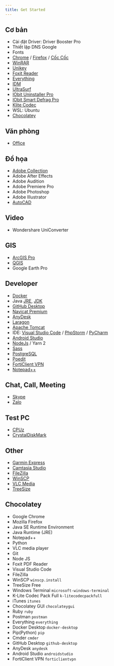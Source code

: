 ```yaml
---
title: Get Started
---
```


## Cơ bản
- Cài đặt Driver: Driver Booster Pro
- Thiết lập DNS Google
- Fonts
- [Chrome](https://www.google.com/chrome) / [Firefox](https://www.mozilla.org/en-US/firefox/download/thanks/) / [Cốc Cốc](https://coccoc.com/home/en/)
- [WinRAR](https://downloadly.ir/software/compressor/winrar/)
- [Unikey](http://unikey.vn/vietnam/#nav4)
- [Foxit Reader](https://www.foxit.com/downloads/#Foxit-Reader/)
- [Everything](https://www.voidtools.com/)
- [IDM](https://downloadly.ir/software/internet/internet-download-manager-idm/)
- [UltraSurf](https://download.com.vn/ultrasurf-52061)
- [IObit Uninstaller Pro](https://downloadly.ir/software/utility/iobit-uninstaller/)
- [IObit Smart Defrag Pro](https://downloadly.ir/software/optimizer/iobit-smart-defrag/)
- [Klite Codec](https://codecguide.com/download_k-lite_codec_pack_full.htm)
- WSL: Ubuntu
- [Chocolatey](https://chocolatey.org/install)



## Văn phòng
- [Office](https://downloadly.ir/software/office-pdf/office-2016-4/)

## Đồ họa
- [Adobe Collection](https://downloadly-ir.translate.goog/software/graphic/adobe-master-collection-1/?_x_tr_sl=auto&_x_tr_tl=en&_x_tr_hl=en&_x_tr_pto=wapp)
- Adobe After Effects
- Adobe Audition
- Adobe Premiere Pro
- Adobe Photoshop
- Adobe Illustrator
- [AutoCAD](https://downloadly.ir/software/engineering-specialized/autodesk-autocad-30/)

## Video
- Wondershare UniConverter

## GIS
- [ArcGIS Pro](https://downloadly.ir/software/engineering-specialized/arcgis-pro/)
- [QGIS](https://www.qgis.org/en/site/forusers/download.html)
- Google Earth Pro

## Developer
- [Docker](https://www.docker.com/products/docker-desktop/)
- Java [JRE](https://www.oracle.com/java/technologies/javase-jre8-downloads.html), [JDK](https://www.oracle.com/java/technologies/javase/javase-jdk8-downloads.html)
- [GitHub Desktop](https://desktop.github.com)
- [Navicat Premium](https://downloadly.ir/software/programming/navicat-premium/)
- [AnyDesk](https://anydesk.com/en)
- [Laragon](https://laragon.org/download/)
- [Apache Tomcat](https://tomcat.apache.org/download-90.cgi)
- IDE: [Visual Studio Code](https://code.visualstudio.com/) / [PhpStorm](https://downloadly.ir/software/programming/phpstorm-2/) / [PyCharm](https://downloadly.ir/software/programming/pycharm-5/)
- [Android Studio](https://developer.android.com/studio?gclid=CjwKCAjw77WVBhBuEiwAJ-YoJIwRpIH7HzDuW8NZyODGlOtNsGVcQQTggG940ihKuId4ieRvZP5jphoC7bIQAvD_BwE&gclsrc=aw.ds)
- [NodeJs](https://nodejs.org/en/) / Yarn 2
- [Sass](https://sass-lang.com/install)
- [PostgreSQL](https://www.enterprisedb.com/downloads/postgres-postgresql-downloads)
- [Poedit](https://downloadly.ir/software/utility/poedit-1/)
- [FortiClient VPN](https://www.fortinet.com/support/product-downloads#vpn)
- [Notepad++](https://notepad-plus-plus.org/downloads/)


## Chat, Call, Meeting
- [Skype](https://www.skype.com/en/get-skype/)
- [Zalo](https://zalo.me/pc)

## Test PC
- [CPUz](https://www.cpuid.com/softwares/cpu-z.html)
- [CrystalDiskMark](https://crystalmark.info/en/)

## Other
- [Garmin Express](https://www.garmin.com/en-US/software/express/windows/)
- [Camtasia Studio](https://downloadly.ir/software/utility/camtasia-2/)
- [FileZilla](https://filezilla-project.org/download.php?type=client)
- [WinSCP](https://winscp.net/eng/download.php)
- [VLC Media](https://www.videolan.org/)
- [TreeSize](https://www.jam-software.com/treesize_free?ca=1)

## Chocolatey
- Google Chrome
- Mozilla Firefox
- Java SE Runtime Environment
- Java Runtime (JRE)
- Notepad++
- Python
- VLC media player
- Git
- Node JS
- Foxit PDF Reader
- Visual Studio Code
- FileZilla
- WinSCP `winscp.install`
- TreeSize Free
- Windows Terminal `microsoft-windows-terminal`
- K-Lite Codec Pack Full `k-litecodecpackfull`
- iTunes `itunes`
- Chocolatey GUI `chocolateygui`
- Ruby `ruby`
- Postman `postman`
- Everything `everything`
- Docker Desktop `docker-desktop`
- Pip(Python) `pip`
- Cmder `cmder`
- GitHub Desktop `github-desktop`
- AnyDesk `anydesk`
- Android Studio `androidstudio`
- FortiClient VPN `forticlientvpn`

